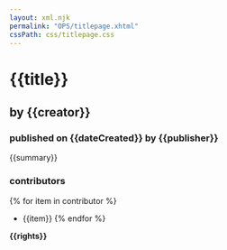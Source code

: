 ```yaml
---
layout: xml.njk
permalink: "OPS/titlepage.xhtml"
cssPath: css/titlepage.css
---
```


<div class="frontmatter titlepage" epub:type="frontmatter titlepage">

# {{title}}

## by {{creator}}

### published on {{dateCreated}} by {{publisher}}

{{summary}}

### contributors

{% for item in contributor %}

- {{item}}
  {% endfor %}

**{{rights}}**

</div>
